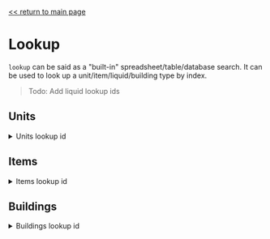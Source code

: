 [<< return to main page](../README.md)
# Lookup

`lookup` can be said as a "built-in" spreadsheet/table/database search.
It can be used to look up a unit/item/liquid/building type by index.

> Todo: Add liquid lookup ids

## Units

<details>
<summary>Units lookup id</summary>

1. dagger
1. mace
1. fortress
1. scepter
1. reign
1. nova
1. pulsar
1. quasar
1. vela
1. corvus
1. crawler
1. atrax
1. spiroct
1. arkyid
1. toxopid
1. flare
1. horizon
1. zenith
1. antumbra
1. eclipse
1. mono
1. poly
1. mega
1. quad
1. oct
1. risso
1. minke
1. bryde
1. sei
1. omura
1. retusa
1. oxynoe
1. cyerce
1. aegires
1. navanax
1. alpha
1. beta
1. gamma
</details>

## Items

<details>
<summary>Items lookup id</summary>

1. copper
1. lead
1. metaglass
1. graphite
1. coal
1. sand
1. titanium
1. thorium
1. scrap
1. silicon
1. plastanium
1. phase-fabric
1. surge-alloy
1. spore-pod
1. blast-compound
1. pyratite
</details>

## Buildings

<details>
<summary>Buildings lookup id</summary>

1. graphite-press
1. multi-press
1. silicon-smelter
1. silicon-crucible
1. kiln
1. plastanium-compressor
1. phase-weaver
1. alloy-smelter
1. cryofluid-mixer
1. pyratite-mixer
1. blast-mixer
1. melter
1. separator
1. disassembler
1. spore-press
1. pulverizer
1. coal-centrifuge
1. incinerator
1. copper-wall
1. copper-wall-large
1. titanium-wall
1. titanium-wall-large
1. plastanium-wall
1. plastanium-wall-large
1. thorium-wall
1. thorium-wall-large
1. phase-wall
1. phase-wall-large
1. surge-wall
1. surge-wall-large
1. door
1. door-large
1. scrap-wall
1. scrap-wall-large
1. scrap-wall-huge
1. scrap-wall-gigantic
1. mender
1. mend-projector
1. overdrive-projector
1. overdrive-dome
1. force-projector
1. shock-mine
1. conveyor
1. titanium-conveyor
1. plastanium-conveyor
1. armored-conveyor
1. junction
1. bridge-conveyor
1. phase-conveyor
1. sorter
1. inverted-sorter
1. router
1. distributor
1. overflow-gate
1. underflow-gate
1. mass-driver
1. duct
1. duct-router
1. duct-bridge
1. mechanical-pump
1. rotary-pump
1. thermal-pump
1. conduit
1. pulse-conduit
1. plated-conduit
1. liquid-router
1. liquid-tank
1. liquid-junction
1. bridge-conduit
1. phase-conduit
1. power-node
1. power-node-large
1. surge-tower
1. diode
1. battery
1. battery-large
1. combustion-generator
1. thermal-generator
1. steam-generator
1. differential-generator
1. rtg-generator
1. solar-panel
1. solar-panel-large
1. thorium-reactor
1. impact-reactor
1. mechanical-drill
1. pneumatic-drill
1. laser-drill
1. blast-drill
1. water-extractor
1. cultivator
1. oil-extractor
1. core-shard
1. core-foundation
1. core-nucleus
1. vault
1. container
1. unloader
1. duo
1. scatter
1. scorch
1. hail
1. wave
1. lancer
1. arc
1. parallax
1. swarmer
1. salvo
1. segment
1. tsunami
1. fuse
1. ripple
1. cyclone
1. foreshadow
1. spectre
1. meltdown
1. command-center
1. ground-factory
1. air-factory
1. naval-factory
1. additive-reconstructor
1. multiplicative-reconstructor
1. exponential-reconstructor
1. tetrative-reconstructor
1. repair-point
1. repair-turret
1. resupply-point
1. payload-conveyor
1. payload-router
1. payload-propulsion-tower
1. power-source
1. power-void
1. item-source
1. item-void
1. liquid-source
1. liquid-void
1. payload-void
1. payload-source
1. illuminator
1. launch-pad
1. interplanetary-accelerator
1. message
1. switch
1. micro-processor
1. logic-processor
1. hyper-processor
1. memory-cell
1. memory-bank
1. logic-display
1. large-logic-display
1. block-forge
1. block-loader
1. block-unloader
</details>
